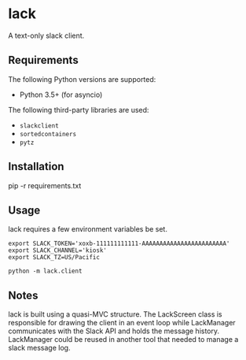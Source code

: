 lack
=====

A text-only slack client.

Requirements
------------

The following Python versions are supported:

* Python 3.5+ (for asyncio)

The following third-party libraries are used:

* `slackclient`
* `sortedcontainers`
* `pytz`

Installation
------------

pip -r requirements.txt

Usage
-----

lack requires a few environment variables be set.

    export SLACK_TOKEN='xoxb-111111111111-AAAAAAAAAAAAAAAAAAAAAAAA'
    export SLACK_CHANNEL='kiosk'
    export SLACK_TZ=US/Pacific

    python -m lack.client


Notes
-----

lack is built using a quasi-MVC structure. The LackScreen class is responsible for drawing the client in an event loop while LackManager communicates with the Slack API and holds the message history. LackManager could be reused in another tool that needed to manage a slack message log.
